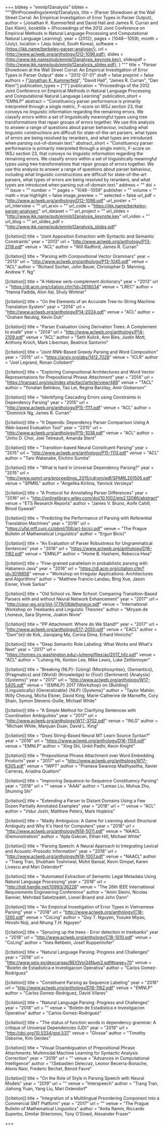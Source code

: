 +++
bibkey = "emnlp12analysis"
bibtex = """@InProceedings{emnlp12analysis,
  title     = {Parser Showdown at the Wall Street Corral: An Empirical Investigation of Error Types in Parser Output},
  author    = {Jonathan K. Kummerfeld and David Hall and James R. Curran and Dan Klein},
  booktitle = {Proceedings of the 2012 Joint Conference on Empirical Methods in Natural Language Processing and Computational Natural Language Learning},
  year      = {2012},
  pages     = {1048--1059},
  month     = {July},
  location  = {Jeju Island, South Korea},
  software  = {https://jkk.name/berkeley-parser-analyser/},
  url       = {http://www.aclweb.org/anthology/D12-1096.pdf},
  slides    = {http://www.jkk.name/pub/emnlp12analysis_keynote.key},
  slidespdf = {http://www.jkk.name/pub/emnlp12analysis_slides.pdf},
}
"""
title = "Parser Showdown at the Wall Street Corral: An Empirical Investigation of Error Types in Parser Output"
date = "2012-07-01"
draft = false
preprint = false
authors = ["<span style='text-decoration:underline;'>Jonathan K. Kummerfeld</span>", "David Hall", "James R. Curran", "Dan Klein"]
publication_types = ["1"]
publication = "Proceedings of the 2012 Joint Conference on Empirical Methods in Natural Language Processing and Computational Natural Language Learning"
publication_short = "EMNLP"
abstract = "Constituency parser performance is primarily interpreted through a single metric, F-score on WSJ section 23, that conveys no linguistic information regarding the remaining errors.  We classify errors within a set of linguistically meaningful types using tree transformations that repair groups of errors together. We use this analysis to answer a range of questions about parser behaviour, including what linguistic constructions are difficult for state-of-the-art parsers, what types of errors are being resolved by rerankers, and what types are introduced when parsing out-of-domain text."
abstract_short = "Constituency parser performance is primarily interpreted through a single metric, F-score on WSJ section 23, that conveys no linguistic information regarding the remaining errors.  We classify errors within a set of linguistically meaningful types using tree transformations that repair groups of errors together. We use this analysis to answer a range of questions about parser behaviour, including what linguistic constructions are difficult for state-of-the-art parsers, what types of errors are being resolved by rerankers, and what types are introduced when parsing out-of-domain text."
address = ""
doi = ""
issue = ""
number = ""
pages = "1048--1059"
publisher = ""
volume = ""
math = true
highlight = false
image_preview = ""
selected = false
url_pdf = "http://www.aclweb.org/anthology/D12-1096.pdf"
url_poster = ""
url_interview = ""
url_arxiv = ""
url_code = "https://jkk.name/berkeley-parser-analyser/"
url_dataset = ""
url_project = ""
url_slides = "http://www.jkk.name/pub/emnlp12analysis_keynote.key"
url_video = ""
url_blog = ""
url_slides_pdf = "http://www.jkk.name/pub/emnlp12analysis_slides.pdf"

[[citation]]
title = "Joint Apposition Extraction with Syntactic and Semantic Constraints"
year = "2013"
url = "http://www.aclweb.org/anthology/P13-2118.pdf"
venue = "ACL"
author = "Will Radford, James R. Curran"

[[citation]]
title = "Parsing with Compositional Vector Grammars"
year = "2013"
url = "http://www.aclweb.org/anthology/P13-1045.pdf"
venue = "ACL"
author = "Richard Socher, John Bauer, Christopher D. Manning, Andrew Y. Ng"

[[citation]]
title = "A Hebrew verb-complement dictionary"
year = "2013"
url = "https://dl.acm.org/citation.cfm?id=2618034"
venue = "LREC"
author = "Hanna Fadida, Alon Itai, Shuly Wintner"

[[citation]]
title = "On the Elements of an Accurate Tree-to-String Machine Translation System"
year = "2014"
url = "http://www.aclweb.org/anthology/P14-2024.pdf"
venue = "ACL"
author = "Graham Neubig, Kevin Duh"

[[citation]]
title = "Parser Evaluation Using Derivation Trees: A Complement to evalb"
year = "2014"
url = "http://www.aclweb.org/anthology/P14-2109.pdf"
venue = "ACL"
author = "Seth Kulick, Ann Bies, Justin Mott, Anthony Kroch, Mark Liberman, Beatrice Santorini"

[[citation]]
title = "Joint RNN-Based Greedy Parsing and Word Composition"
year = "2015"
url = "https://arxiv.org/abs/1412.7028"
venue = "ICLR"
author = "Joel Legrand, Ronan Collobert"

[[citation]]
title = "Exploring Compositional Architectures and Word Vector Representations for Prepositional Phrase Attachment"
year = "2014"
url = "https://transacl.org/ojs/index.php/tacl/article/view/488"
venue = "TACL"
author = "Yonatan Belinkov, Tao Lei, Regina Barzilay, Amir Globerson"

[[citation]]
title = "Identifying Cascading Errors using Constraints in Dependency Parsing"
year = "2015"
url = "http://www.aclweb.org/anthology/P15-1111.pdf"
venue = "ACL"
author = "Dominick Ng, James R. Curran"

[[citation]]
title = "It Depends: Dependency Parser Comparison Using A Web-based Evaluation Tool"
year = "2015"
url = "http://www.aclweb.org/anthology/P15-1038.pdf"
venue = "ACL"
author = "Jinho D. Choi, Joel Tetreault, Amanda Stent"

[[citation]]
title = "Transition-based Neural Constituent Parsing"
year = "2015"
url = "http://www.aclweb.org/anthology/P15-1113.pdf"
venue = "ACL"
author = "Taro Watanabe, Eiichiro Sumita"

[[citation]]
title = "What is hard in Universal Dependency Parsing?"
year = "2015"
url = "http://www.spmrl.org/proceedings_2015/cdrom/pdf/SPMRL201505.pdf"
venue = "SPMRL"
author = "Angelika Kirilina, Yannick Versleya"

[[citation]]
title = "A Protocol for Annotating Parser Differences"
year = "2016"
url = "http://onlinelibrary.wiley.com/doi/10.1002/ets2.12086/abstract"
venue = "ETS Research Reports"
author = "James V. Bruno, Aoife Cahill, Binod Gyawali"

[[citation]]
title = "Predicting the Performance of Parsing with Referential Translation Machines"
year = "2016"
url = "https://ufal.mff.cuni.cz/pbml/106/art-bicici.pdf"
venue = "The Prague Bulletin of Mathematical Linguistics"
author = "Ergun Bicici"

[[citation]]
title = "An Evaluation of Parser Robustness for Ungrammatical Sentences"
year = "2016"
url = "https://www.aclweb.org/anthology/D16-1182.pdf"
venue = "EMNLP"
author = "Home B. Hashemi, Rebecca Hwa"

[[citation]]
title = "Fine-grained parallelism in probabilistic parsing with Habanero Java"
year = "2016"
url = "https://dl.acm.org/citation.cfm?id=3018858"
venue = "Workshop on Irregular Applications: Architectures and Algorithms"
author = "Matthew Francis-Landau, Bing Xue, Jason Eisner, Vivek Sarkar"

[[citation]]
title = "Old School vs. New School: Comparing Transition-Based Parsers with and without Neural Network Enhancement"
year = "2017"
url = "http://ceur-ws.org/Vol-1779/08delhoneux.pdf"
venue = "International Workshop on Treebanks and Linguistic Theories"
author = "Miryam de Lhoneux, Sara Stymne, Joakim Nivre"

[[citation]]
title = "PP Attachment: Where do We Stand?"
year = "2017"
url = "http://www.aclweb.org/anthology/E17-2050.pdf"
venue = "EACL"
author = "Dani\"{e}l de Kok, Jianqiang Ma, Corina Dima, Erhard Hinrichs"

[[citation]]
title = "Deep Semantic Role Labeling: What Works and What's Next"
year = "2017"
url = "https://homes.cs.washington.edu/~luheng/files/acl2017_hllz.pdf"
venue = "ACL"
author = "Luheng He, Kenton Lee, Mike Lewis, Luke Zettlemoyer"

[[citation]]
title = "Breaking {NLP}: {Using} {Morphosyntax}, {Semantics}, {Pragmatics} and {World} {Knowledge} to {Fool} {Sentiment} {Analysis} {Systems}"
year = "2017"
url = "http://www.aclweb.org/anthology/W17-5405.pdf"
venue = "{EMNLP} 2017 {Workshop} on {Building} {Linguistically} {Generalizable} {NLP} {Systems}"
author = "Taylor Mahler, Willy Cheung, Micha Elsner, David King, Marie-Catherine de Marneffe, Cory Shain, Symon Stevens-Guille, Michael White"

[[citation]]
title = "A Simple Method for Clarifying Sentences with Coordination Ambiguities"
year = "2017"
url = "http://www.aclweb.org/anthology/W17-3702.pdf"
venue = "INLG"
author = "Michael White, Manjuan Duan, David L. King"

[[citation]]
title = "Does String-Based Neural MT Learn Source Syntax?"
year = "2016"
url = "https://www.aclweb.org/anthology/D16-1159.pdf"
venue = "EMNLP"
author = "Xing Shi, Unkit Padhi, Kevin Knight"

[[citation]]
title = "Prepositional Phrase Attachment over Word Embedding Products"
year = "2017"
url = "http://www.aclweb.org/anthology/W17-6305.pdf"
venue = "IWPT"
author = "Pranava Swaroop Madhyastha, Xavier Carreras, Ariadna Quattoni"

[[citation]]
title = "Improving Sequence-to-Sequence Constituency Parsing"
year = "2018"
url = ""
venue = "AAAI"
author = "Lemao Liu, Muhua Zhu, Shuming Shi"

[[citation]]
title = "Extending a Parser to Distant Domains Using a Few Dozen Partially Annotated Examples"
year = "2018"
url = ""
venue = "ACL"
author = "Vidur Joshi, Matthew Peters, Mark Hopkins"

[[citation]]
title = "Madly Ambiguous: A Game for Learning about Structural Ambiguity and Why It's Hard for Computers"
year = "2018"
url = "http://www.aclweb.org/anthology/N18-5011.pdf"
venue = "NAACL (Demonstration)"
author = "Ajda Gokcen, Ethan Hill, Michael White"

[[citation]]
title = "Parsing Speech: A Neural Approach to Integrating Lexical and Acoustic-Prosodic Information"
year = "2018"
url = "http://www.aclweb.org/anthology/N18-1007.pdf"
venue = "NAACL"
author = "Trang Tran, Shubham Toshniwal, Mohit Bansal, Kevin Gimpel, Karen Livescu and Mari Ostendorf"

[[citation]]
title = "Automated Extraction of Semantic Legal Metadata Using Natural Language Processing"
year = "2018"
url = "http://hdl.handle.net/10993/36228"
venue = "The 26th IEEE International Requirements Engineering Conference"
author = "Amin Sleimi, Nicolas Sannier, Mehrdad Sabetzadeh, Lionel Briand and John Dann"

[[citation]]
title = "An Empirical Investigation of Error Types in Vietnamese Parsing"
year = "2018"
url = "http://www.aclweb.org/anthology/C18-1260.pdf"
venue = "CoLing"
author = "Quy T. Nguyen, Yusuke Miyao, Hiroshi Noji, and Nhung T.H. Nguyen"

[[citation]]
title = "Sprucing up the trees - Error detection in treebanks"
year = "2018"
url = "http://www.aclweb.org/anthology/C18-1010.pdf"
venue = "CoLing"
author = "Ines Rehbein, Josef Ruppenhofer"

[[citation]]
title = "Natural Language Parsing: Progress and Challenges"
year = "2018"
url = "http://www.seio.es/descargas/BEIOVol34Num2.pdf#page=70"
venue = "Boletin de Estadistica e Investigacion Operativa"
author = "Carlos Gomez-Rodriguez"

[[citation]]
title = "Constituent Parsing as Sequence Labeling"
year = "2018"
url = "http://www.aclweb.org/anthology/D18-1162.pdf"
venue = "EMNLP"
author = "Carlos Gomez-Rodriguez, David Vilares"

[[citation]]
title = "Natural Language Parsing: Progress and Challenges"
year = "2018"
url = ""
venue = "Boletin de Estadistica e Investigacion Operativa"
author = "Carlos Gomez-Rodriguez"

[[citation]]
title = "The status of function words in dependency grammar: A critique of Universal Dependencies (UD)"
year = "2019"
url = "http://doi.org/10.5334/gjgl.537"
venue = "Glossa"
author = "Timothy Osborne, Kim Gerdes"

[[citation]]
title = "Visual Disambiguation of Prepositional Phrase Attachments: Multimodal Machine Learning for Syntactic Analysis Correction"
year = "2019"
url = ""
venue = "Advances in Computational Intelligence"
author = "{Sebastien Delecraz, Leonor Becerra-Bonache, Alexis Nasr, Frederic Bechet, Benoit Favre"

[[citation]]
title = "On the Role of Style in Parsing Speech with Neural Models"
year = "2019"
url = ""
venue = "Interspeech"
author = "Trang Tran, Jiahong Yuan, Yang Liu, Mari Ostendorf"

[[citation]]
title = "Integration of a Multilingual Preordering Component into a Commercial SMT Platform"
year = "2017"
url = ""
venue = "The Prague Bulletin of Mathematical Linguistics"
author = "Anita Ramm, Riccardo Superbo, Dimitar Shterionov, Tony O'Dowd, Alexander Fraser"


+++